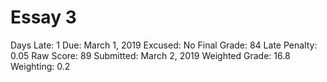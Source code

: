# Essay 3

Days Late: 1
Due: March 1, 2019
Excused: No
Final Grade: 84
Late Penalty: 0.05
Raw Score: 89
Submitted: March 2, 2019
Weighted Grade: 16.8
Weighting: 0.2